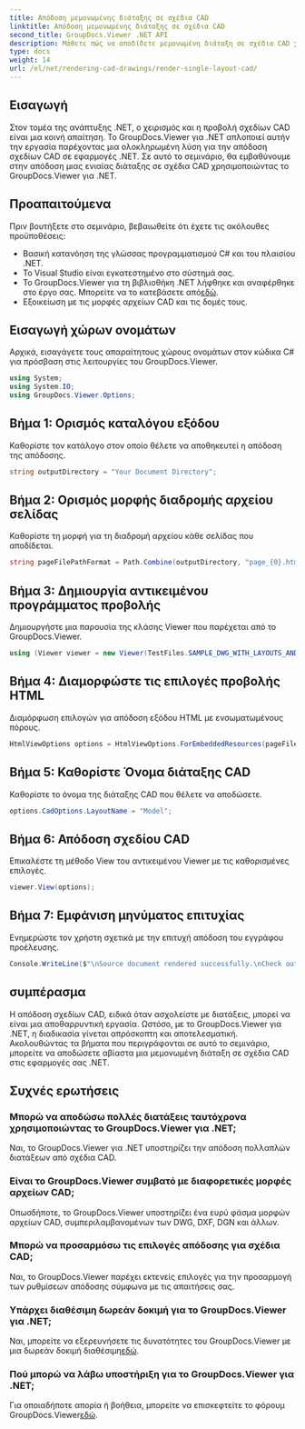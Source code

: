 ```yaml
---
title: Απόδοση μεμονωμένης διάταξης σε σχέδια CAD
linktitle: Απόδοση μεμονωμένης διάταξης σε σχέδια CAD
second_title: GroupDocs.Viewer .NET API
description: Μάθετε πώς να αποδίδετε μεμονωμένη διάταξη σε σχέδια CAD χρησιμοποιώντας το GroupDocs.Viewer για .NET. Εύκολα βήματα για απρόσκοπτη ενσωμάτωση στις εφαρμογές σας .NET.
type: docs
weight: 14
url: /el/net/rendering-cad-drawings/render-single-layout-cad/
---
```

## Εισαγωγή
Στον τομέα της ανάπτυξης .NET, ο χειρισμός και η προβολή σχεδίων CAD είναι μια κοινή απαίτηση. Το GroupDocs.Viewer για .NET απλοποιεί αυτήν την εργασία παρέχοντας μια ολοκληρωμένη λύση για την απόδοση σχεδίων CAD σε εφαρμογές .NET. Σε αυτό το σεμινάριο, θα εμβαθύνουμε στην απόδοση μιας ενιαίας διάταξης σε σχέδια CAD χρησιμοποιώντας το GroupDocs.Viewer για .NET.
## Προαπαιτούμενα
Πριν βουτήξετε στο σεμινάριο, βεβαιωθείτε ότι έχετε τις ακόλουθες προϋποθέσεις:
- Βασική κατανόηση της γλώσσας προγραμματισμού C# και του πλαισίου .NET.
- Το Visual Studio είναι εγκατεστημένο στο σύστημά σας.
-  Το GroupDocs.Viewer για τη βιβλιοθήκη .NET λήφθηκε και αναφέρθηκε στο έργο σας. Μπορείτε να το κατεβάσετε από[εδώ](https://releases.groupdocs.com/viewer/net/).
- Εξοικείωση με τις μορφές αρχείων CAD και τις δομές τους.

## Εισαγωγή χώρων ονομάτων
Αρχικά, εισαγάγετε τους απαραίτητους χώρους ονομάτων στον κώδικα C# για πρόσβαση στις λειτουργίες του GroupDocs.Viewer.

```csharp
using System;
using System.IO;
using GroupDocs.Viewer.Options;
```

## Βήμα 1: Ορισμός καταλόγου εξόδου
Καθορίστε τον κατάλογο στον οποίο θέλετε να αποθηκευτεί η απόδοση της απόδοσης.
```csharp
string outputDirectory = "Your Document Directory";
```
## Βήμα 2: Ορισμός μορφής διαδρομής αρχείου σελίδας
Καθορίστε τη μορφή για τη διαδρομή αρχείου κάθε σελίδας που αποδίδεται.
```csharp
string pageFilePathFormat = Path.Combine(outputDirectory, "page_{0}.html");
```
## Βήμα 3: Δημιουργία αντικειμένου προγράμματος προβολής
Δημιουργήστε μια παρουσία της κλάσης Viewer που παρέχεται από το GroupDocs.Viewer.
```csharp
using (Viewer viewer = new Viewer(TestFiles.SAMPLE_DWG_WITH_LAYOUTS_AND_LAYERS))
```
## Βήμα 4: Διαμορφώστε τις επιλογές προβολής HTML
Διαμόρφωση επιλογών για απόδοση εξόδου HTML με ενσωματωμένους πόρους.
```csharp
HtmlViewOptions options = HtmlViewOptions.ForEmbeddedResources(pageFilePathFormat);
```
## Βήμα 5: Καθορίστε Όνομα διάταξης CAD
Καθορίστε το όνομα της διάταξης CAD που θέλετε να αποδώσετε.
```csharp
options.CadOptions.LayoutName = "Model";
```
## Βήμα 6: Απόδοση σχεδίου CAD
Επικαλέστε τη μέθοδο View του αντικειμένου Viewer με τις καθορισμένες επιλογές.
```csharp
viewer.View(options);
```
## Βήμα 7: Εμφάνιση μηνύματος επιτυχίας
Ενημερώστε τον χρήστη σχετικά με την επιτυχή απόδοση του εγγράφου προέλευσης.
```csharp
Console.WriteLine($"\nSource document rendered successfully.\nCheck output in {outputDirectory}.");
```

## συμπέρασμα
Η απόδοση σχεδίων CAD, ειδικά όταν ασχολείστε με διατάξεις, μπορεί να είναι μια αποθαρρυντική εργασία. Ωστόσο, με το GroupDocs.Viewer για .NET, η διαδικασία γίνεται απρόσκοπτη και αποτελεσματική. Ακολουθώντας τα βήματα που περιγράφονται σε αυτό το σεμινάριο, μπορείτε να αποδώσετε αβίαστα μια μεμονωμένη διάταξη σε σχέδια CAD στις εφαρμογές σας .NET.
## Συχνές ερωτήσεις
### Μπορώ να αποδώσω πολλές διατάξεις ταυτόχρονα χρησιμοποιώντας το GroupDocs.Viewer για .NET;
Ναι, το GroupDocs.Viewer για .NET υποστηρίζει την απόδοση πολλαπλών διατάξεων από σχέδια CAD.
### Είναι το GroupDocs.Viewer συμβατό με διαφορετικές μορφές αρχείων CAD;
Οπωσδήποτε, το GroupDocs.Viewer υποστηρίζει ένα ευρύ φάσμα μορφών αρχείων CAD, συμπεριλαμβανομένων των DWG, DXF, DGN και άλλων.
### Μπορώ να προσαρμόσω τις επιλογές απόδοσης για σχέδια CAD;
Ναι, το GroupDocs.Viewer παρέχει εκτενείς επιλογές για την προσαρμογή των ρυθμίσεων απόδοσης σύμφωνα με τις απαιτήσεις σας.
### Υπάρχει διαθέσιμη δωρεάν δοκιμή για το GroupDocs.Viewer για .NET;
 Ναι, μπορείτε να εξερευνήσετε τις δυνατότητες του GroupDocs.Viewer με μια δωρεάν δοκιμή διαθέσιμη[εδώ](https://releases.groupdocs.com/).
### Πού μπορώ να λάβω υποστήριξη για το GroupDocs.Viewer για .NET;
 Για οποιαδήποτε απορία ή βοήθεια, μπορείτε να επισκεφτείτε το φόρουμ GroupDocs.Viewer[εδώ](https://forum.groupdocs.com/c/viewer/9).